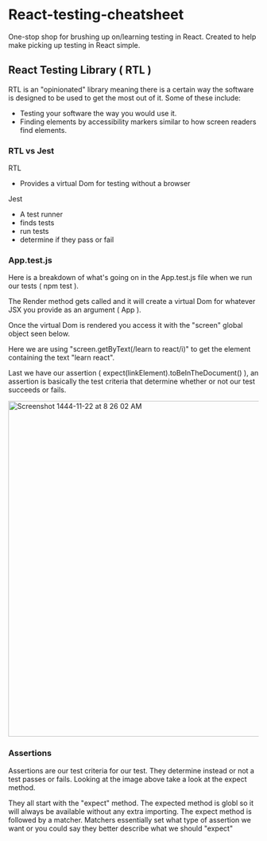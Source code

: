 # React-testing-cheatsheet
One-stop shop for brushing up on/learning testing in React. Created to help make picking up testing in React simple.

## React Testing Library ( RTL )
RTL is an "opinionated" library meaning there is a certain way the software is designed to be used to get the most out of it.
Some of these include:
- Testing your software the way you would use it.
- Finding elements by accessibility markers similar to how screen readers find elements.

### RTL vs Jest
RTL
- Provides a virtual Dom for testing without a browser 

Jest
- A test runner 
- finds tests
- run tests
- determine if they pass or fail

### App.test.js
Here is a breakdown of what's going on in the App.test.js file when we run our tests ( npm test ).

The Render method gets called and it will create a virtual Dom for whatever JSX you provide as an argument ( App ). 

Once the virtual Dom is rendered you access it with the "screen" global object seen below.

Here we are using "screen.getByText(/learn to react/i)" to get the element containing the text "learn react".

Last we have our assertion ( expect(linkElement).toBeInTheDocument() ), an assertion is basically the test criteria that determine whether or not our test succeeds or fails.

<img width="675" alt="Screenshot 1444-11-22 at 8 26 02 AM" src="https://github.com/jamalabd/React-testing-cheatsheet/assets/45414121/e7b96fd5-abad-44a8-928c-cf847051fd12">

### Assertions 
Assertions are our test criteria for our test. They determine instead or not a test passes or fails. Looking at the image above take a look at the expect method.

They all start with the "expect" method. The expected method is globl so it will always be available without any extra importing. The expect method is followed by a matcher. Matchers essentially set what type of assertion we want or you could say they better describe what we should "expect"

